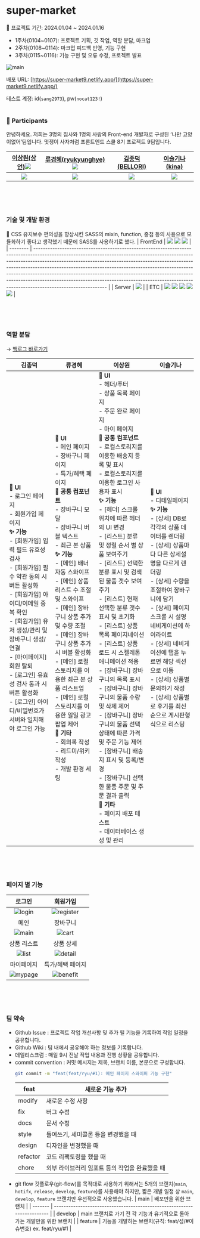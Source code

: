 # super-market

📆 프로젝트 기간: 2024.01.04 ~ 2024.01.16

- 1주차(0104~0107): 프로젝트 기획, 깃 작업, 역할 분담, 마크업
- 2주차(0108~0114): 마크업 피드백 반영, 기능 구현
- 3주차(0115~0116): 기능 구현 및 오류 수정, 프로젝트 발표

![main](https://github.com/FRONTENDSCHOOL8/super-market/assets/91606951/2ce74bcb-4349-4463-87c7-10183dc387e0)



배포 URL: [https://super-market9.netlify.app/](https://super-market9.netlify.app/)

테스트 계정: id(`sang2973`), pw(`nocat123!`)
<br />
<br />

### 👥 **Participants**

안녕하세요. 저희는 3명의 집사와 1명의 사람의 Front-end 개발자로 구성된 ‘나만 고양이없어’팀입니다. 멋쟁이 사자처럼 프론트엔드 스쿨 8기 프로젝트 9팀입니다.

| [이상원(상언)](https://github.com/SWLee2973)<img src="https://img.shields.io/badge/Project_Leader-FF5733" /> | [류경혜(ryukyunghye)](https://github.com/ryukyung) <img src="https://img.shields.io/badge/Scrum_Master-blue" /> |          [김종덕(BELLORI)](https://github.com/bellori729)          |          [이슬기나(kina)](https://github.com/roben31380)           |
| :----------------------------------------------------------------------------------------------------------: | :-------------------------------------------------------------------------------------------------------------: | :----------------------------------------------------------------: | :----------------------------------------------------------------: |
|                      <img src="https://avatars.githubusercontent.com/u/46062634?v=4"/>                       |                        <img src="https://avatars.githubusercontent.com/u/91606951?v=4"/>                        | <img src="https://avatars.githubusercontent.com/u/145115283?v=4"/> | <img src="https://avatars.githubusercontent.com/u/148828856?v=4"/> |

<br />
<br />
<br />

### 기술 및 개발 환경
💬 CSS 유지보수 편의성을 향상시킨 SASS의 mixin, function, 중첩 등의 사용으로 모듈화하기 좋다고 생각했기 때문에 SASS를 사용하기로 했다.
| FrontEnd | <img src="https://img.shields.io/badge/HTML5-E34F26?style=flat-square&logo=HTML5&logoColor=white"> <img src="https://img.shields.io/badge/SASS-ce6499?style=flat-square&logo=SASS&logoColor=white"> <img src="https://img.shields.io/badge/JavaScript-F7DF1E?style=flat-square&logo=JavaScript&logoColor=white">                                                                                                                                                                                                   |
| -------- | ------------------------------------------------------------------------------------------------------------------------------------------------------------------------------------------------------------------------------------------------------------------------------------------------------------------------------------------------------------------------------------------------------------------------------------------------------------------------------------------------------------------ |
| Server   | <img src="https://img.shields.io/badge/pocketbase-000000?style=flat-square&logo=PocketBase&logoColor=white">                                                                                                                                                                                                                                                                                                                                                                                                       |
| ETC      | <img src="https://img.shields.io/badge/Git-F05032?style=flat-square&logo=Git&logoColor=white"> <img src="https://img.shields.io/badge/GitHub-181717?style=flat-square&logo=GitHub&logoColor=white"> <img src="https://img.shields.io/badge/notion-000000?style=flat-square&logo=notion&logoColor=white"> <img src="https://img.shields.io/badge/Discord-7289da?style=flat-square&logo=Discord&logoColor=white"> <img src="https://img.shields.io/badge/Figma-F24E1E?style=flat-square&logo=Figma&logoColor=white"> |


<br />
<br />
<br />

### 역할 분담

→ [백로그 바로가기](https://github.com/FRONTENDSCHOOL8/super-market/wiki/Backlog)

| 김종덕                                                                                                                                                                                                                                                                                                                                                                                                                | 류경혜                                                                                                                                                                                                                                                                                                                                                                                                                                                                                                                                                                                                          | 이상원                                                                                                                                                                                                                                                                                                                                                                                                                                                                                                                                                                                                                                                                                                                                                                                                                                                                                                                                                   | 이슬기나                                                                                                                                                                                                                                                                                                                                                                                                                                   |
| --------------------------------------------------------------------------------------------------------------------------------------------------------------------------------------------------------------------------------------------------------------------------------------------------------------------------------------------------------------------------------------------------------------------- | --------------------------------------------------------------------------------------------------------------------------------------------------------------------------------------------------------------------------------------------------------------------------------------------------------------------------------------------------------------------------------------------------------------------------------------------------------------------------------------------------------------------------------------------------------------------------------------------------------------- | -------------------------------------------------------------------------------------------------------------------------------------------------------------------------------------------------------------------------------------------------------------------------------------------------------------------------------------------------------------------------------------------------------------------------------------------------------------------------------------------------------------------------------------------------------------------------------------------------------------------------------------------------------------------------------------------------------------------------------------------------------------------------------------------------------------------------------------------------------------------------------------------------------------------------------------------------------- | ------------------------------------------------------------------------------------------------------------------------------------------------------------------------------------------------------------------------------------------------------------------------------------------------------------------------------------------------------------------------------------------------------------------------------------------ |
| **💄 UI** <br />- 로그인 페이지 <br />- 회원가입 페이지 <br /> **✨ 기능** <br />- [회원가입] 입력 필드 유효성 검사 <br />- [회원가입] 필수 약관 동의 시 버튼 활성화 <br />- [회원가입] 아이디/이메일 중복 확인 <br />- [회원가입] 유저 생성/관리 및 장바구니 생성/연결 <br />- [마이페이지]회원 탈퇴 <br />- [로그인] 유효성 검사 통과 시 버튼 활성화 <br />- [로그인] 아이디/비밀번호가 서버와 일치해야 로그인 가능 | **💄 UI** <br /> - 메인 페이지 <br /> - 장바구니 페이지 <br />- 특가/혜택 페이지 <br />**🎨 공통 컴포넌트** <br /> - 장바구니 모달 <br /> - 장바구니 버블 텍스트 <br /> - 최근 본 상품 <br /> **✨ 기능** <br /> - [메인] 배너 자동 스와이프 <br /> - [메인] 상품 리스트 수 조절 및 스와이프 <br /> - [메인] 장바구니 상품 추가 및 수량 조절 <br /> - [메인] 장바구니 상품 추가 시 버블 활성화 <br /> - [메인] 로컬 스토리지를 이용한 최근 본 상품 리스트업 <br /> - [메인] 로컬 스토리지를 이용한 일일 광고 팝업 제어 <br /> **🫧 기타** <br /> - 회의록 작성 <br /> - 리드미/위키 작성 <br /> - 개발 환경 세팅 | **💄 UI** <br /> - 헤더/푸터 <br /> - 상품 목록 페이지 <br /> - 주문 완료 페이지 <br /> - 마이 페이지 <br /> **🎨 공통 컴포넌트** <br /> - 로컬스토리지를 이용한 배송지 등록 및 표시 <br /> - 로컬스토리지를 이용한 로그인 사용자 표시 <br /> **✨ 기능** <br /> - [헤더] 스크롤 위치에 따른 헤더의 UI 변경 <br /> - [리스트] 분류 및 정렬 순서 별 상품 보여주기 <br /> - [리스트] 선택한 분류 표시 및 검색된 물품 갯수 보여주기 <br /> - [리스트] 현재 선택한 분류 갯수 표시 및 초기화 <br /> - [리스트] 상품 목록 페이지네이션 <br /> - [리스트] 상품 로드 시 스켈레톤 애니메이션 적용 <br /> - [장바구니] 장바구니의 목록 표시 <br /> - [장바구니] 장바구니의 물품 수량 및 삭제 제어 <br /> - [장바구니] 장바구니의 물품 선택 상태에 따른 가격 및 주문 기능 제어 <br /> - [장바구니] 배송지 표시 및 등록/변경 <br /> - [장바구니] 선택한 물품 주문 및 주문 결과 출력 <br /> **🫧 기타** <br /> - 페이지 배포 테스트 <br /> - 데이터베이스 생성 및 관리 | **💄 UI** <br /> - 디테일페이지 <br /> **✨ 기능** <br /> - [상세] DB로 각각의 상품 데이터를 렌더링 <br /> - [상세] 상품마다 다른 상세설명을 다르게 렌더링 <br /> - [상세] 수량을 조절하여 장바구니에 담기 <br /> - [상세] 페이지 스크롤 시 설명 네비게이션에 하이라이트 <br /> - [상세] 네비게이션에 탭을 누르면 해당 섹션으로 이동 <br /> - [상세] 상품별 문의하기 작성 <br /> - [상세] 상품별로 후기를 최신순으로 게시판형식으로 리스팅 |
<br />
<br />
<br />

### 페이지 별 기능

| 로그인      | 회원가입         |
| :-----------: | :----------------: |
|     ![login](https://github.com/FRONTENDSCHOOL8/super-market/assets/91606951/15d891d1-e02b-4be1-873f-3a2acd046e5c)        |  ![register](https://github.com/FRONTENDSCHOOL8/super-market/assets/91606951/aa38018c-e18e-4c82-9c14-c1a114e13bbe)   |
| 메인        | 장바구니         |
|     ![main](https://github.com/FRONTENDSCHOOL8/super-market/assets/91606951/81f24c13-3739-4643-a33e-d99f695680db)        |        ![cart](https://github.com/FRONTENDSCHOOL8/super-market/assets/91606951/6ab92741-4ac6-4168-ad44-0fe3ef2ee07f)          |
| 상품 리스트 | 상품 상세        |
|      ![list](https://github.com/FRONTENDSCHOOL8/super-market/assets/91606951/7606f0ab-9ebd-4672-b59b-e40ba0de3f7c)       |          ![detail](https://github.com/FRONTENDSCHOOL8/super-market/assets/91606951/f7e73ee5-ca82-40b6-b62b-8b0f0384e49b)   |
| 마이페이지  | 특가/혜택 페이지 |
|       ![mypage](https://github.com/FRONTENDSCHOOL8/super-market/assets/91606951/dc77d510-0ffc-44b7-9a30-1c5cd3823b84)      |       ![benefit](https://github.com/FRONTENDSCHOOL8/super-market/assets/91606951/57b91eeb-a5b6-4b83-87f9-152d0b99b0dd)           |

<br />
<br />
<br />


### 팀 약속

- Github Issue : 프로젝트 작업 개선사항 및 추가 될 기능을 기록하여 작업 일정을 공유합니다.
- Github Wiki : 팀 내에서 공유해야 하는 정보를 기록합니다.
- 데일리스크럼 : 매일 9시 전날 작업 내용과 진행 상황을 공유합니다.
- commit convention : 커밋 메시지는 제목, 브랜치 이름, 본문으로 구성합니다.
  ```bash
  git commit -m "feat(feat/ryu/#1): 메인 페이지 스와이퍼 기능 구현"
  ```
  | feat     | 새로운 기능 추가                               |
  | -------- | ---------------------------------------------- |
  | modify   | 새로운 수정 사항                               |
  | fix      | 버그 수정                                      |
  | docs     | 문서 수정                                      |
  | style    | 들여쓰기, 세미콜론 등을 변경했을 때            |
  | design   | 디자인을 변경했을 때                           |
  | refactor | 코드 리팩토링을 했을 때                        |
  | chore    | 외부 라이브러리 임포트 등의 작업을 완료했을 때 |
- git flow
  깃플로우(git-flow)를 목적대로 사용하기 위해서는 5개의 브랜치(`main`, `hotifx`, `release`, `develop`, `feature`)를 사용해야 하지만, 짧은 개발 일정 상 `main`, `develop`, `feature` 브랜치만 우선적으로 사용했습니다.
  | main | 배포만을 위한 브랜치 |
  | ------- | ------------------------------------------------------------------------ |
  | develop | main 브랜치로 가기 전 각 기능과 유기적으로 돌아가는 개발만을 위한 브랜치 |
  | feature | 기능을 개발하는 브랜치(규칙: feat/성/#이슈번호) ex. feat/ryu/#1 |
